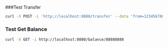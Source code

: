 ###Test Transfer

```bash
curl -X POST -i 'http://localhost:8080/transfer' --data 'from=12345678&to=8888888a&amount=1'
```

### Test Get Balance

```bash
curl -X GET -i http://localhost:8080/balance/88888888
```
